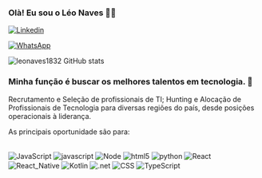 ### Olà! Eu sou o Léo Naves 👋🚀

[![Linkedin](https://img.shields.io/badge/LinkedIn-0077B5?style=for-the-badge&logo=linkedin&logoColor=white)](https://www.linkedin.com/in/leonavess/)

[![WhatsApp](https://img.shields.io/badge/WhatsApp-25D366?style=for-the-badge&logo=whatsapp&logoColor=white)](https://wa.me/qr/F6FNFJA4AFBNO1)


![leonaves1832 GitHub stats](https://github-readme-stats.vercel.app/api?username=leonaves1832&show_icons=true&theme=tokyonight)


### Minha função é buscar os melhores talentos em tecnologia. 🔎

Recrutamento e Seleção de profissionais de TI;
Hunting e Alocação de Profissionais de Tecnologia para diversas regiões do país, desde posições operacionais à liderança. 

As principais oportunidade são para: 

<div style= "Display: inline_block"><br/>
<img align="center" alt="JavaScript" src=   https://img.shields.io/badge/Java-ED8B00?style=for-the-badge&logo=java&logoColor=white">
<img align="center" alt="javascript" src= 
    https://img.shields.io/badge/JavaScript-F7DF1E?style=for-the-badge&logo=javascript&logoColor=black">
<img align="center" alt="Node" src= https://img.shields.io/badge/Node.js-43853D?style=for-the-badge&logo=node.js&logoColor=white">
    <img align="center" alt="html5" src= "https://img.shields.io/badge/HTML-239120?style=for-the-badge&logo=html5&logoColor=white">
     <img align="center" alt="python" src= 
    https://img.shields.io/badge/Python-3776AB?style=for-the-badge&logo=python&logoColor=white">
  <img align="center" alt="React" src= 
 https://img.shields.io/badge/React-20232A?style=for-the-badge&logo=react&logoColor=61DAFB">
<img align="center" alt="React_Native" src= 
 https://img.shields.io/badge/React_Native-20232A?style=for-the-badge&logo=react&logoColor=61DAFB">
<img align="center" alt="Kotlin" src= 
 https://img.shields.io/badge/Kotlin-0095D5?&style=for-the-badge&logo=kotlin&logoColor=white">
<img align="center" alt=".net" src= 
 https://img.shields.io/badge/.NET-5C2D91?style=for-the-badge&logo=.net&logoColor=white">
<img align="center" alt="CSS" src=
https://img.shields.io/badge/CSS-239120?&style=for-the-badge&logo=css3&logoColor=white">
<img align="center" alt="TypeScript" src=
https://img.shields.io/badge/TypeScript-007ACC?style=for-the-badge&logo=typescript&logoColor=white

</div>
